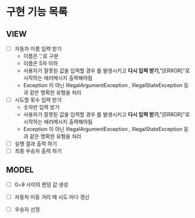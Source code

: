 # 구현 기능 목록

## VIEW
- [ ] 자동차 이름 입력 받기
  - 이름은 ','로 구분
  - 이름은 5자 이하
  - 사용자가 잘못된 값을 입력할 경우 를 발생시키고 **다시 입력 받기**,"[ERROR]"로 시작하는 에러메시지 출력해야됨
  - Exception 이 아닌 IllegalArgumentException , IllegalStateException 등과 같은 명확한 유형을 처리
- [ ] 시도할 횟수 입력 받기
  - 숫자만 입력 받기
  - 사용자가 잘못된 값을 입력할 경우 를 발생시키고 **다시 입력 받기**,"[ERROR]"로 시작하는 에러메시지 출력해야됨
  - Exception 이 아닌 IllegalArgumentException , IllegalStateException 등과 같은 명확한 유형을 처리
- [ ] 실행 결과 출력 하기
- [ ] 최종 우승자 출력 하기

## MODEL
- [ ] 0~9 사이의 랜덤 값 생성
- [ ] 자동차 이동 거리 매 시도 마다 갱신
- [ ] 우승자 선정


